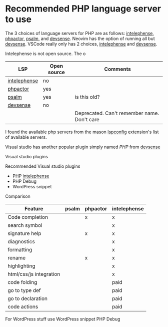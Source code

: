 # Recommended PHP language server to use

The 3 choices of language servers for PHP are as follows: [intelephense], [phpactor], [psalm], and [devsense]. Neovim has the option of running all but [devsense]. VSCode really only has 2 choices, [intelephense] and [devsense].

Intelephense is not open source. The o

| LSP            | Open source | Comments                                    |
| -------------- | ----------- | ------------------------------------------- |
| [intelephense] | no          |                                             |
| [phpactor]     | yes         |                                             |
| [psalm]        | yes         | is this old?                                |
| [devsense]     | no          |                                             |
|                |             | Deprecated. Can't remember name. Don't care |

I found the available php servers from the mason [lspconfig] extension's list of available servers.

Visual studio has another popular plugin simply named _PHP_ from [devsense]

Visual studio plugins

Recommended Visual studio plugins

- PHP [intelephense]
- PHP Debug
- WordPress snippet

Comparison

| Feature                 | psalm | phpactor | intelephense |
| ----------------------- | ----- | -------- | ------------ |
| Code completion         |       | x        | x            |
| search symbol           |       |          | x            |
| signature help          |       | x        | x            |
| diagnostics             |       |          | x            |
| formatting              |       |          | x            |
| rename                  |       | x        | x            |
| highlighting            |       |          | x            |
| html/css/js integration |       |          | x            |
| code folding            |       |          | paid         |
| go to type def          |       |          | paid         |
| go to declaration       |       |          | paid         |
| code actions            |       |          | paid         |

For WordPress stuff use WordPress snippet PHP Debug

[phpactor]: https://phpactor.readthedocs.io/en/master/
[psalm]: https://psalm.dev/
[intelephense]: https://intelephense.com/
[devsense]: https://www.devsense.com/en
[lspconfig]: https://github.com/williamboman/mason-lspconfig.nvim/blob/5230617372e656d4a2e1e236e03bf7e7b4b97273/README.md#available-lsp-servers